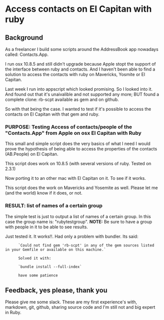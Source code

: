 # Access contacts on El Capitan with ruby

## Background
As a freelancer I build some scripts around the AddressBook app
nowadays called: Contacts.App.

I run osx 10.8.5 and still didn't upgrade because Apple stopt the support of the interface between ruby and contacts. And I haven't been able to find a solution to access the contacts with ruby on Mavericks, Yosmite or El Capitan.

Last week I run into appscript which looked promising.
So I looked into it. And found out that it's unaivalible and not supported any more; BUT found a complete clone: rb-scpt available as gem and on github.

So with that being the case. I wanted to test if it's possible to access the contacts on El Capitan with that gem and ruby.

### PURPOSE: Testing Access of contacts/people of the "Contacts.App" from Apple on osx El Capitan with Ruby

This small and simple script does the very basics of what I need 
I would prove the hypothesis of being able to access the properties of the contacts (AB.People) on El Capitan.

This script does work on 10.8.5 (with several versions of ruby. Tested on 2.3.1) 

Now porting it to an other mac with El Capitan on it. To see if it works.


This script does the work on Mavericks and Yosemite as well. Please let me (and the world) know if it does, or not.         

### RESULT: list of names of a certain group
The simple test is just to output a list of names of a certain group. In this case the group name is: "rubytestgroup".
__NOTE:__ Be sure to have a group with people in it to be able to see results.

Just tested it. It works!!. Had only a problem with bundler. Its said: 

          `Could not find gem 'rb-scpt' in any of the gem sources listed in your Gemfile or available on this machine.`
          
          Solved it with: 

          `bundle install --full-index`

          have some patience

## Feedback, yes please, thank you
Please give me some slack. These are my first experience's with, markdown, git, github, sharing source code and I'm still not and big expert in Ruby.